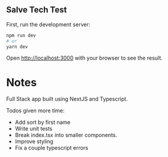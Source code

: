## Salve Tech Test

First, run the development server:

```bash
npm run dev
# or
yarn dev
```

Open [http://localhost:3000](http://localhost:3000) with your browser to see the result.

# Notes

Full Stack app built using NextJS and Typescript.

Todos given more time:

- Add sort by first name
- Write unit tests
- Break index.tsx into smaller components.
- Improve styling
- Fix a couple typescript errors

